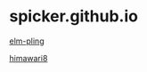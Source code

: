 # spicker.github.io

[elm-pling](https://spicker.github.io/elm-pling/)

[himawari8](https://github.com/spicker/himawari8)